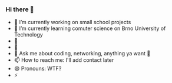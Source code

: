 ### Hi there 👋

<!--
**CZKikin/CZKikin** is a ✨ _special_ ✨ repository because its `README.md` (this file) appears on your GitHub profile. --->

- 🔭 I’m currently working on small school projects
- 🌱 I’m currently learning comuter science on Brno University of Technology
- 👯 
- 🤔
- 💬 Ask me about coding, networking, anything ya want 🤘
- 📫 How to reach me: I'll add contact later
- 😄 Pronouns: WTF?
- ⚡ 

